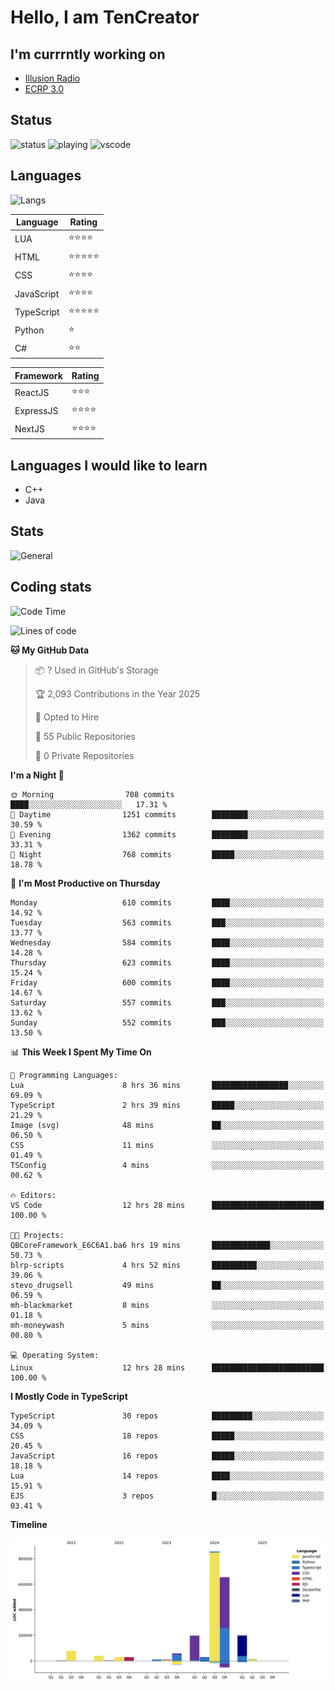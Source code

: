 # Hello, I am TenCreator

## I'm currrntly working on
- [Illusion Radio](https://illusionradio.co.uk/)
- [ECRP 3.0](http://github.com/Emerald-Coast-Roleplay/)

## Status
![status](https://api.statusbadges.me/badge/status/518334475038359555?simple=true&style=for-the-badge)
![playing](https://api.statusbadges.me/badge/playing/518334475038359555?style=for-the-badge)
![vscode](https://api.statusbadges.me/badge/vscode/518334475038359555?style=for-the-badge)

## Languages
![Langs](https://github-readme-stats.vercel.app/api/top-langs/?username=tencreator&layout=compact&theme=radical)


|Language|Rating|
|--------|------|
|LUA|⭐️⭐️⭐️⭐️|
|HTML|⭐️⭐️⭐️⭐️⭐️|
|CSS|⭐️⭐️⭐️⭐️|
|JavaScript|⭐️⭐️⭐️⭐️|
|TypeScript|⭐️⭐️⭐️⭐️⭐️|
|Python|⭐️|
|C#|⭐️⭐️ |

|Framework|Rating|
|--------|------|
|ReactJS|⭐️⭐️⭐|
|ExpressJS|⭐️⭐️⭐️⭐️|
|NextJS|⭐️⭐️⭐⭐️|

## Languages I would like to learn
- C++
- Java

## Stats
![General](https://github-readme-stats.vercel.app/api?username=tencreator&show_icons=true&theme=radical)

## Coding stats

<!--START_SECTION:waka-->
![Code Time](http://img.shields.io/badge/Code%20Time-534%20hrs%2017%20mins-blue)

![Lines of code](https://img.shields.io/badge/From%20Hello%20World%20I%27ve%20Written-2.2%20million%20lines%20of%20code-blue)

**🐱 My GitHub Data** 

> 📦 ? Used in GitHub's Storage 
 > 
> 🏆 2,093 Contributions in the Year 2025
 > 
> 💼 Opted to Hire
 > 
> 📜 55 Public Repositories 
 > 
> 🔑 0 Private Repositories 
 > 
**I'm a Night 🦉** 

```text
🌞 Morning                708 commits         ████░░░░░░░░░░░░░░░░░░░░░   17.31 % 
🌆 Daytime                1251 commits        ████████░░░░░░░░░░░░░░░░░   30.59 % 
🌃 Evening                1362 commits        ████████░░░░░░░░░░░░░░░░░   33.31 % 
🌙 Night                  768 commits         █████░░░░░░░░░░░░░░░░░░░░   18.78 % 
```
📅 **I'm Most Productive on Thursday** 

```text
Monday                   610 commits         ████░░░░░░░░░░░░░░░░░░░░░   14.92 % 
Tuesday                  563 commits         ███░░░░░░░░░░░░░░░░░░░░░░   13.77 % 
Wednesday                584 commits         ████░░░░░░░░░░░░░░░░░░░░░   14.28 % 
Thursday                 623 commits         ████░░░░░░░░░░░░░░░░░░░░░   15.24 % 
Friday                   600 commits         ████░░░░░░░░░░░░░░░░░░░░░   14.67 % 
Saturday                 557 commits         ███░░░░░░░░░░░░░░░░░░░░░░   13.62 % 
Sunday                   552 commits         ███░░░░░░░░░░░░░░░░░░░░░░   13.50 % 
```


📊 **This Week I Spent My Time On** 

```text
💬 Programming Languages: 
Lua                      8 hrs 36 mins       █████████████████░░░░░░░░   69.09 % 
TypeScript               2 hrs 39 mins       █████░░░░░░░░░░░░░░░░░░░░   21.29 % 
Image (svg)              48 mins             ██░░░░░░░░░░░░░░░░░░░░░░░   06.50 % 
CSS                      11 mins             ░░░░░░░░░░░░░░░░░░░░░░░░░   01.49 % 
TSConfig                 4 mins              ░░░░░░░░░░░░░░░░░░░░░░░░░   00.62 % 

🔥 Editors: 
VS Code                  12 hrs 28 mins      █████████████████████████   100.00 % 

🐱‍💻 Projects: 
QBCoreFramework_E6C6A1.ba6 hrs 19 mins       █████████████░░░░░░░░░░░░   50.73 % 
blrp-scripts             4 hrs 52 mins       ██████████░░░░░░░░░░░░░░░   39.06 % 
stevo_drugsell           49 mins             ██░░░░░░░░░░░░░░░░░░░░░░░   06.59 % 
mh-blackmarket           8 mins              ░░░░░░░░░░░░░░░░░░░░░░░░░   01.18 % 
mh-moneywash             5 mins              ░░░░░░░░░░░░░░░░░░░░░░░░░   00.80 % 

💻 Operating System: 
Linux                    12 hrs 28 mins      █████████████████████████   100.00 % 
```

**I Mostly Code in TypeScript** 

```text
TypeScript               30 repos            █████████░░░░░░░░░░░░░░░░   34.09 % 
CSS                      18 repos            █████░░░░░░░░░░░░░░░░░░░░   20.45 % 
JavaScript               16 repos            █████░░░░░░░░░░░░░░░░░░░░   18.18 % 
Lua                      14 repos            ████░░░░░░░░░░░░░░░░░░░░░   15.91 % 
EJS                      3 repos             █░░░░░░░░░░░░░░░░░░░░░░░░   03.41 % 
```



**Timeline**

![Lines of Code chart](https://raw.githubusercontent.com/tencreator/tencreator/main/assets/bar_graph.png)


<!--END_SECTION:waka-->
